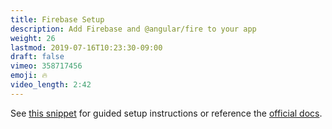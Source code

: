 ```yaml
---
title: Firebase Setup
description: Add Firebase and @angular/fire to your app
weight: 26
lastmod: 2019-07-16T10:23:30-09:00
draft: false
vimeo: 358717456
emoji: 🔥
video_length: 2:42
---
```


See [this snippet](/snippets/install-angularfire/) for guided setup instructions
or reference the [official docs](https://github.com/angular/angularfire2).
